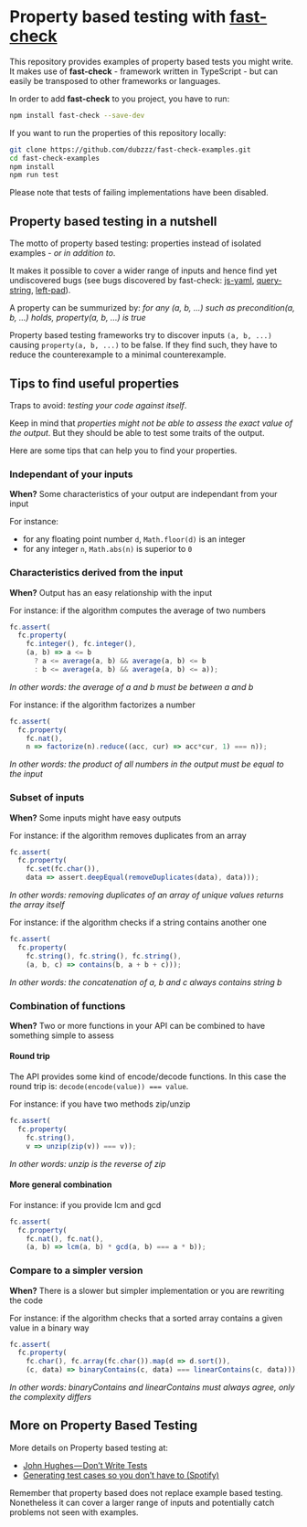 # Property based testing with [fast-check](https://fast-check.dev/)

This repository provides examples of property based tests you might write. It makes use of **fast-check** - framework written in TypeScript - but can easily be transposed to other frameworks or languages.

In order to add **fast-check** to you project, you have to run:

```bash
npm install fast-check --save-dev
```

If you want to run the properties of this repository locally:

```bash
git clone https://github.com/dubzzz/fast-check-examples.git
cd fast-check-examples
npm install
npm run test
```

Please note that tests of failing implementations have been disabled.

## Property based testing in a nutshell

The motto of property based testing: properties instead of isolated examples - *or in addition to*.

It makes it possible to cover a wider range of inputs and hence find yet undiscovered bugs (see bugs discovered by fast-check: [js-yaml](https://github.com/nodeca/js-yaml/pull/398), [query-string](https://github.com/sindresorhus/query-string/pull/138), [left-pad](https://github.com/stevemao/left-pad/issues/58)).

A property can be summurized by: *for any (a, b, ...) such as precondition(a, b, ...) holds, property(a, b, ...) is true*

Property based testing frameworks try to discover inputs `(a, b, ...)` causing `property(a, b, ...)` to be false. If they find such, they have to reduce the counterexample to a minimal counterexample.

## Tips to find useful properties

Traps to avoid: *testing your code against itself*.

Keep in mind that *properties might not be able to assess the exact value of the output*. But they should be able to test some traits of the output.

Here are some tips that can help you to find your properties.

### Independant of your inputs

**When?** Some characteristics of your output are independant from your input

For instance:
- for any floating point number `d`, `Math.floor(d)` is an integer
- for any integer `n`, `Math.abs(n)` is superior to `0`

### Characteristics derived from the input

**When?** Output has an easy relationship with the input

For instance: if the algorithm computes the average of two numbers
```js
fc.assert(
  fc.property(
    fc.integer(), fc.integer(),
    (a, b) => a <= b
      ? a <= average(a, b) && average(a, b) <= b
      : b <= average(a, b) && average(a, b) <= a));
```

*In other words: the average of a and b must be between a and b*

For instance: if the algorithm factorizes a number
```js
fc.assert(
  fc.property(
    fc.nat(),
    n => factorize(n).reduce((acc, cur) => acc*cur, 1) === n));
```

*In other words: the product of all numbers in the output must be equal to the input*

### Subset of inputs

**When?** Some inputs might have easy outputs

For instance: if the algorithm removes duplicates from an array
```js
fc.assert(
  fc.property(
    fc.set(fc.char()),
    data => assert.deepEqual(removeDuplicates(data), data)));
```

*In other words: removing duplicates of an array of unique values returns the array itself*

For instance: if the algorithm checks if a string contains another one
```js
fc.assert(
  fc.property(
    fc.string(), fc.string(), fc.string(),
    (a, b, c) => contains(b, a + b + c)));
```

*In other words: the concatenation of a, b and c always contains string b*

### Combination of functions

**When?** Two or more functions in your API can be combined to have something simple to assess

#### Round trip

The API provides some kind of encode/decode functions. In this case the round trip is: `decode(encode(value)) === value`.

For instance: if you have two methods zip/unzip
```js
fc.assert(
  fc.property(
    fc.string(),
    v => unzip(zip(v)) === v));
```

*In other words: unzip is the reverse of zip*

#### More general combination

For instance: if you provide lcm and gcd
```js
fc.assert(
  fc.property(
    fc.nat(), fc.nat(),
    (a, b) => lcm(a, b) * gcd(a, b) === a * b));
```

### Compare to a simpler version

**When?** There is a slower but simpler implementation or you are rewriting the code

For instance: if the algorithm checks that a sorted array contains a given value in a binary way
```js
fc.assert(
  fc.property(
    fc.char(), fc.array(fc.char()).map(d => d.sort()),
    (c, data) => binaryContains(c, data) === linearContains(c, data)));
```

*In other words: binaryContains and linearContains must always agree, only the complexity differs*

## More on Property Based Testing

More details on Property based testing at:
- [John Hughes — Don’t Write Tests](https://www.youtube.com/watch?v=hXnS_Xjwk2Y)
- [Generating test cases so you don’t have to (Spotify)](https://labs.spotify.com/2015/06/25/rapid-check/)

Remember that property based does not replace example based testing.
Nonetheless it can cover a larger range of inputs and potentially catch problems not seen with examples.
